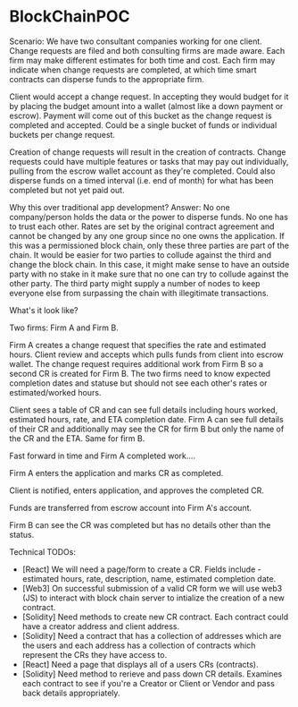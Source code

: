 # BlockChainPOC

Scenario: We have two consultant companies working for one client. Change requests are filed and both consulting firms are made aware. Each firm may make different estimates for both time and cost. Each firm may indicate when change requests are completed, at which time smart contracts can disperse funds to the appropriate firm.

Client would accept a change request. In accepting they would budget for it by placing the budget amount into a wallet (almost like a down payment or escrow). Payment will come out of this bucket as the change request is completed and accepted. Could be a single bucket of funds or individual buckets per change request.

Creation of change requests will result in the creation of contracts. Change requests could have multiple features or tasks that may pay out individually, pulling from the escrow wallet account as they're completed. Could also disperse funds on a timed interval (i.e. end of month) for what has been completed but not yet paid out.


Why this over traditional app development? Answer: No one company/person holds the data or the power to disperse funds. No one has to trust each other. Rates are set by the original contract agreement and cannot be changed by any one group since no one owns the application. If this was a permissioned block chain, only these three parties are part of the chain. It would be easier for two parties to collude against the third and change the block chain. In this case, it might make sense to have an outside party with no stake in it make sure that no one can try to collude against the other party. The third party might supply a number of nodes to keep everyone else from surpassing the chain with illegitimate transactions.


What's it look like?

Two firms: Firm A and Firm B.

Firm A creates a change request that specifies the rate and estimated hours. Client review and accepts which pulls funds from client into escrow wallet. The change request requires additional work from Firm B so a second CR is created for Firm B. The two firms need to know expected completion dates and statuse but should not see each other's rates or estimated/worked hours.

Client sees a table of CR and can see full details including hours worked, estimated hours, rate, and ETA completion date.
Firm A can see full details of their CR and additionally may see the CR for firm B but only the name of the CR and the ETA.
Same for firm B.

Fast forward in time and Firm A completed work....

Firm A enters the application and marks CR as completed.

Client is notified, enters application, and approves the completed CR.

Funds are transferred from escrow account into Firm A's account.

Firm B can see the CR was completed but has no details other than the status.

Technical TODOs:
- [React] We will need a page/form to create a CR. Fields include - estimated hours, rate, description, name, estimated completion date. 
- [Web3] On successful submission of a valid CR form we will use web3 (JS) to interact with block chain server to intialize the creation of a new contract.
- [Solidity] Need methods to create new CR contract. Each contract could have a creator address and client address.
- [Solidity] Need a contract that has a collection of addresses which are the users and each address has a collection of contracts which represent the CRs they have access to.
- [React] Need a page that displays all of a users CRs (contracts).
- [Solidity] Need method to rerieve and pass down CR details. Examines each contract to see if you're a Creator or Client or Vendor and pass back details appropriately.















